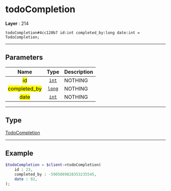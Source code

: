 # todoCompletion

**Layer** : 214

```tl
todoCompletion#4cc120b7 id:int completed_by:long date:int = TodoCompletion;
```

---

## Parameters

| Name | Type | Description |
| :---: | :---: | :--- |
| <mark>id</mark> | [`int`](type/int) | NOTHING |
| <mark>completed_by</mark> | [`long`](type/long) | NOTHING |
| <mark>date</mark> | [`int`](type/int) | NOTHING |

---

## Type

[TodoCompletion](type/TodoCompletion)

---

## Example

```php
$todoCompletion = $client->todoCompletion(
	id : 23,
	completed_by : -5905069828353235545,
	date : 92,
);
```